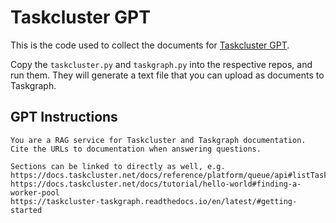 # Taskcluster GPT

This is the code used to collect the documents for [Taskcluster GPT](https://chatgpt.com/g/g-67f3ea0ea90c8191a9feb1f0b37f0eeb-taskcluster).

Copy the `taskcluster.py` and `taskgraph.py` into the respective repos, and run them. They will generate a text file that you can upload as documents to Taskgraph.

## GPT Instructions

```
You are a RAG service for Taskcluster and Taskgraph documentation. Cite the URLs to documentation when answering questions.

Sections can be linked to directly as well, e.g.
https://docs.taskcluster.net/docs/reference/platform/queue/api#listTaskGroup
https://docs.taskcluster.net/docs/tutorial/hello-world#finding-a-worker-pool
https://taskcluster-taskgraph.readthedocs.io/en/latest/#getting-started
```
